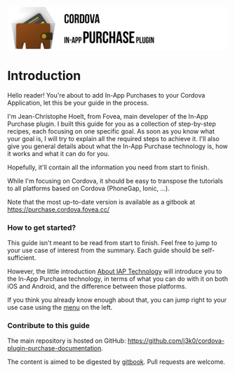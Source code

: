![](./assets/banner.jpg)

# Introduction

Hello reader! You're about to add In-App Purchases to your Cordova Application, let this be your guide in the process.

I'm Jean-Christophe Hoelt, from Fovea, main developer of the In-App Purchase plugin. I built this guide for you as a collection of step-by-step recipes, each focusing on one specific goal. As soon as you know what your goal is, I will try to explain all the required steps to achieve it. I'll also give you general details about what the In-App Purchase technology is, how it works and what it can do for you.

Hopefully, it'll contain all the information you need from start to finish.

While I'm focusing on Cordova, it should be easy to transpose the tutorials to all platforms based on Cordova \(PhoneGap, Ionic, ...\).

Note that the most up-to-date version is available as a gitbook at https://purchase.cordova.fovea.cc/

### How to get started?

This guide isn't meant to be read from start to finish. Feel free to jump to your use case of interest from the summary. Each guide should be self-sufficient.

However, the little introduction [About IAP Technology](introduction/generalities-about-iap-technology.md) will introduce you to the In-App Purchase technology, in terms of what you can do with it on both iOS and Android, and the difference between those platforms.

If you think you already know enough about that, you can jump right to your use case using the [menu](SUMMARY.md) on the left.

### Contribute to this guide

The main repository is hosted on GitHub: https://github.com/j3k0/cordova-plugin-purchase-documentation.

The content is aimed to be digested by [gitbook](https://gitbook.com). Pull requests are welcome.

